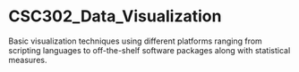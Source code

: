 # CSC302_Data_Visualization
Basic visualization techniques using different platforms ranging from scripting languages to off-the-shelf software packages along with statistical measures.
